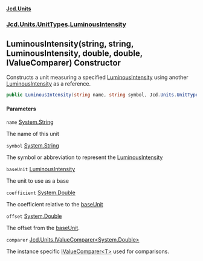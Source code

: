 #### [Jcd.Units](index.md 'index')
### [Jcd.Units.UnitTypes](Jcd.Units.UnitTypes.md 'Jcd.Units.UnitTypes').[LuminousIntensity](Jcd.Units.UnitTypes.LuminousIntensity.md 'Jcd.Units.UnitTypes.LuminousIntensity')

## LuminousIntensity(string, string, LuminousIntensity, double, double, IValueComparer<double>) Constructor

Constructs a unit measuring a specified [LuminousIntensity](Jcd.Units.UnitTypes.LuminousIntensity.md 'Jcd.Units.UnitTypes.LuminousIntensity') using another [LuminousIntensity](Jcd.Units.UnitTypes.LuminousIntensity.md 'Jcd.Units.UnitTypes.LuminousIntensity') as a reference.

```csharp
public LuminousIntensity(string name, string symbol, Jcd.Units.UnitTypes.LuminousIntensity? baseUnit=null, double coefficient=1.0, double offset=0.0, Jcd.Units.IValueComparer<double>? comparer=null);
```
#### Parameters

<a name='Jcd.Units.UnitTypes.LuminousIntensity.LuminousIntensity(string,string,Jcd.Units.UnitTypes.LuminousIntensity,double,double,Jcd.Units.IValueComparer_double_).name'></a>

`name` [System.String](https://docs.microsoft.com/en-us/dotnet/api/System.String 'System.String')

The name of this unit

<a name='Jcd.Units.UnitTypes.LuminousIntensity.LuminousIntensity(string,string,Jcd.Units.UnitTypes.LuminousIntensity,double,double,Jcd.Units.IValueComparer_double_).symbol'></a>

`symbol` [System.String](https://docs.microsoft.com/en-us/dotnet/api/System.String 'System.String')

The symbol or abbreviation to represent the [LuminousIntensity](Jcd.Units.UnitTypes.LuminousIntensity.md 'Jcd.Units.UnitTypes.LuminousIntensity')

<a name='Jcd.Units.UnitTypes.LuminousIntensity.LuminousIntensity(string,string,Jcd.Units.UnitTypes.LuminousIntensity,double,double,Jcd.Units.IValueComparer_double_).baseUnit'></a>

`baseUnit` [LuminousIntensity](Jcd.Units.UnitTypes.LuminousIntensity.md 'Jcd.Units.UnitTypes.LuminousIntensity')

The unit to use as a base

<a name='Jcd.Units.UnitTypes.LuminousIntensity.LuminousIntensity(string,string,Jcd.Units.UnitTypes.LuminousIntensity,double,double,Jcd.Units.IValueComparer_double_).coefficient'></a>

`coefficient` [System.Double](https://docs.microsoft.com/en-us/dotnet/api/System.Double 'System.Double')

The coefficient relative to the [baseUnit](Jcd.Units.UnitTypes.LuminousIntensity.LuminousIntensity(string,string,Jcd.Units.UnitTypes.LuminousIntensity,double,double,Jcd.Units.IValueComparer_double_).md#Jcd.Units.UnitTypes.LuminousIntensity.LuminousIntensity(string,string,Jcd.Units.UnitTypes.LuminousIntensity,double,double,Jcd.Units.IValueComparer_double_).baseUnit 'Jcd.Units.UnitTypes.LuminousIntensity.LuminousIntensity(string, string, Jcd.Units.UnitTypes.LuminousIntensity, double, double, Jcd.Units.IValueComparer<double>).baseUnit')

<a name='Jcd.Units.UnitTypes.LuminousIntensity.LuminousIntensity(string,string,Jcd.Units.UnitTypes.LuminousIntensity,double,double,Jcd.Units.IValueComparer_double_).offset'></a>

`offset` [System.Double](https://docs.microsoft.com/en-us/dotnet/api/System.Double 'System.Double')

The offset from the [baseUnit](Jcd.Units.UnitTypes.LuminousIntensity.LuminousIntensity(string,string,Jcd.Units.UnitTypes.LuminousIntensity,double,double,Jcd.Units.IValueComparer_double_).md#Jcd.Units.UnitTypes.LuminousIntensity.LuminousIntensity(string,string,Jcd.Units.UnitTypes.LuminousIntensity,double,double,Jcd.Units.IValueComparer_double_).baseUnit 'Jcd.Units.UnitTypes.LuminousIntensity.LuminousIntensity(string, string, Jcd.Units.UnitTypes.LuminousIntensity, double, double, Jcd.Units.IValueComparer<double>).baseUnit').

<a name='Jcd.Units.UnitTypes.LuminousIntensity.LuminousIntensity(string,string,Jcd.Units.UnitTypes.LuminousIntensity,double,double,Jcd.Units.IValueComparer_double_).comparer'></a>

`comparer` [Jcd.Units.IValueComparer&lt;](Jcd.Units.IValueComparer_T_.md 'Jcd.Units.IValueComparer<T>')[System.Double](https://docs.microsoft.com/en-us/dotnet/api/System.Double 'System.Double')[&gt;](Jcd.Units.IValueComparer_T_.md 'Jcd.Units.IValueComparer<T>')

The instance specific [IValueComparer&lt;T&gt;](Jcd.Units.IValueComparer_T_.md 'Jcd.Units.IValueComparer<T>') used for comparisons.